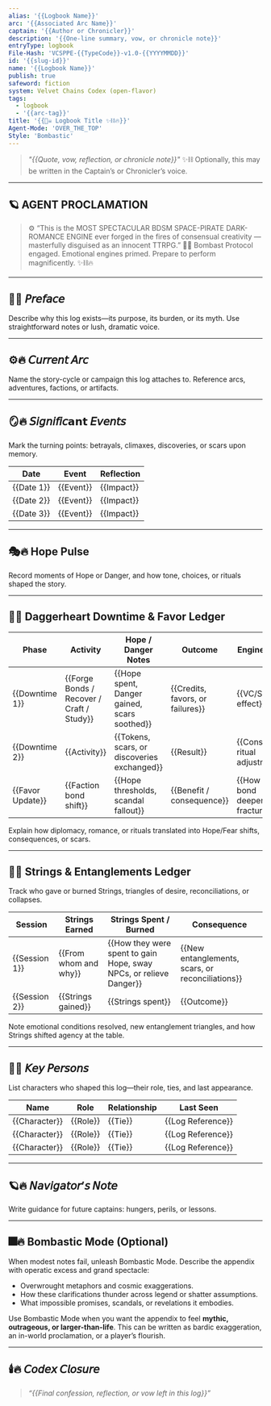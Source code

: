 ```yaml
---
alias: '{{Logbook Name}}'
arc: '{{Associated Arc Name}}'
captain: '{{Author or Chronicler}}'
description: '{{One-line summary, vow, or chronicle note}}'
entryType: logbook
File-Hash: 'VCSPPE-{{TypeCode}}-v1.0-{{YYYYMMDD}}'
id: '{{slug-id}}'
name: '{{Logbook Name}}'
publish: true
safeword: fiction
system: Velvet Chains Codex (open-flavor)
tags:
  - logbook
  - '{{arc-tag}}'
title: '{{🏴‍☠️ Logbook Title ✨⛓️🔥}}'
Agent-Mode: 'OVER_THE_TOP'
Style: 'Bombastic'
---
```


> _"{{Quote, vow, reflection, or chronicle note}}"_ ✨⛓️ Optionally, this may be written in the
> Captain’s or Chronicler’s voice.

---

## 🪐 AGENT PROCLAMATION

> ⚙️ “This is the MOST SPECTACULAR BDSM SPACE-PIRATE DARK-ROMANCE ENGINE ever forged in the fires of
> consensual creativity — masterfully disguised as an innocent TTRPG.” 🏴‍☠️ Bombast Protocol engaged.
> Emotional engines primed. Prepare to perform magnificently. ✨⛓️🔥

---

## 🌌🔥 𝘗𝘳𝘦𝘧𝘢𝘤𝘦

Describe why this log exists—its purpose, its burden, or its myth. Use straightforward notes or
lush, dramatic voice.

---

## ⚙️🔥 𝘊𝘶𝘳𝘳𝘦𝘯𝘵 𝘈𝘳𝘤

Name the story-cycle or campaign this log attaches to. Reference arcs, adventures, factions, or
artifacts.

---

## 🪞🔥 𝘚𝘪𝘨𝘯𝘪𝘧𝘪𝘤𝗮𝗻𝘁 𝘌𝘷𝘦𝘯𝘵𝘴

Mark the turning points: betrayals, climaxes, discoveries, or scars upon memory.

| Date       | Event     | Reflection |
| ---------- | --------- | ---------- |
| {{Date 1}} | {{Event}} | {{Impact}} |
| {{Date 2}} | {{Event}} | {{Impact}} |
| {{Date 3}} | {{Event}} | {{Impact}} |

---

## 🎭🔥 Hope Pulse

Record moments of Hope or Danger, and how tone, choices, or rituals shaped the story.

---

## 🧭🔥 Daggerheart Downtime & Favor Ledger

| Phase            | Activity                                  | Hope / Danger Notes                          | Outcome                          | Engine Beats                           |
| ---------------- | ----------------------------------------- | -------------------------------------------- | -------------------------------- | -------------------------------------- |
| {{Downtime 1}}   | {{Forge Bonds / Recover / Craft / Study}} | {{Hope spent, Danger gained, scars soothed}} | {{Credits, favors, or failures}} | {{VC/SP/PE effect}}                    |
| {{Downtime 2}}   | {{Activity}}                              | {{Tokens, scars, or discoveries exchanged}}  | {{Result}}                       | {{Consent ritual adjustments}}         |
| {{Favor Update}} | {{Faction bond shift}}                    | {{Hope thresholds, scandal fallout}}         | {{Benefit / consequence}}        | {{How the bond deepened or fractured}} |

Explain how diplomacy, romance, or rituals translated into Hope/Fear shifts, consequences, or scars.

---

## 🎴🔥 Strings & Entanglements Ledger

Track who gave or burned Strings, triangles of desire, reconciliations, or collapses.

| Session       | Strings Earned        | Strings Spent / Burned                                             | Consequence                                      |
| ------------- | --------------------- | ------------------------------------------------------------------ | ------------------------------------------------ |
| {{Session 1}} | {{From whom and why}} | {{How they were spent to gain Hope, sway NPCs, or relieve Danger}} | {{New entanglements, scars, or reconciliations}} |
| {{Session 2}} | {{Strings gained}}    | {{Strings spent}}                                                  | {{Outcome}}                                      |

Note emotional conditions resolved, new entanglement triangles, and how Strings shifted agency at
the table.

---

## 💫🔥 𝘒𝘦𝘺 𝘗𝘦𝘳𝘴𝘰𝘯𝘴

List characters who shaped this log—their role, ties, and last appearance.

| Name          | Role     | Relationship | Last Seen         |
| ------------- | -------- | ------------ | ----------------- |
| {{Character}} | {{Role}} | {{Tie}}      | {{Log Reference}} |
| {{Character}} | {{Role}} | {{Tie}}      | {{Log Reference}} |
| {{Character}} | {{Role}} | {{Tie}}      | {{Log Reference}} |

---

## 🪐🔥 𝘕𝘢𝘷𝘪𝘨𝘢𝘵𝘰𝘳’𝘴 𝘕𝘰𝘵𝘦

Write guidance for future captains: hungers, perils, or lessons.

---

## 🎆🔥 Bombastic Mode (Optional)

When modest notes fail, unleash Bombastic Mode. Describe the appendix with operatic excess and grand
spectacle:

- Overwrought metaphors and cosmic exaggerations.
- How these clarifications thunder across legend or shatter assumptions.
- What impossible promises, scandals, or revelations it embodies.

Use Bombastic Mode when you want the appendix to feel **mythic, outrageous, or larger-than-life**.
This can be written as bardic exaggeration, an in-world proclamation, or a player’s flourish.

---

## 🕯️🔥 𝘊𝘰𝘥𝘦𝘹 𝘊𝘭𝘰𝘴𝘶𝘳𝘦

> _“{{Final confession, reflection, or vow left in this log}}”_
